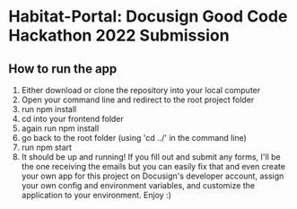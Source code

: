 # Habitat-Portal: Docusign Good Code Hackathon 2022 Submission

## How to run the app

1. Either download or clone the repository into your local computer
2. Open your command line and redirect to the root project folder
3. run npm install
4. cd into your frontend folder
5. again run npm install
6. go back to the root folder (using 'cd ../' in the command line)
7. run npm start
8. It should be up and running! If you fill out and submit any forms, I'll be the one receiving the emails but you can easily fix that and even create your own app for this project on Docusign's developer account, assign your own config and environment variables, and customize the application to your environment. Enjoy :)
